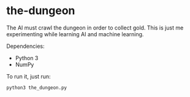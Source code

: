 # the-dungeon
The AI must crawl the dungeon in order to collect gold. This is just me experimenting while learning AI and machine learning.

Dependencies:
* Python 3
* NumPy

To run it, just run:
```
python3 the_dungeon.py
```
